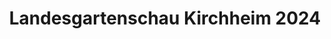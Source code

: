 ---
title: "Landesgartenschau Kirchheim 2024"
url: /kirchheim-b-muenchen/landesgartenschau-kirchheim-2024/
shop: Tickets
---